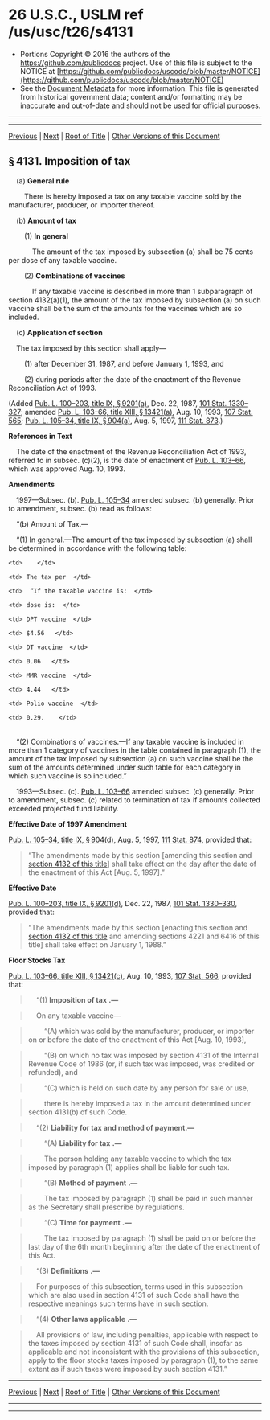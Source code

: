 ---
---

# 26 U.S.C., USLM ref /us/usc/t26/s4131

* Portions Copyright © 2016 the authors of the https://github.com/publicdocs project.
  Use of this file is subject to the NOTICE at [https://github.com/publicdocs/uscode/blob/master/NOTICE](https://github.com/publicdocs/uscode/blob/master/NOTICE)
* See the [Document Metadata](././../../../../../..//README.md) for more information.
  This file is generated from historical government data; content and/or formatting may be inaccurate and out-of-date and should not be used for official purposes.

----------
----------

[Previous](./../../../../../..//us/usc/t26/stD/ch32/schC/m__us_usc_t26_stD_ch32_schC.md) | [Next](./../../../../../..//us/usc/t26/stD/ch32/schC/m__us_usc_t26_s4132.md) | [Root of Title](./../../../../../../) | [Other Versions of this Document](https://publicdocs.github.io/go/links?ns=uslm&ref=%2Fus%2Fusc%2Ft26%2Fs4131)

## § 4131. Imposition of tax

    (a) __General rule__ 

        There is hereby imposed a tax on any taxable vaccine sold by the manufacturer, producer, or importer thereof.

    (b) __Amount of tax__ 

        (1) __In general__ 

            The amount of the tax imposed by subsection (a) shall be 75 cents per dose of any taxable vaccine.

        (2) __Combinations of vaccines__ 

            If any taxable vaccine is described in more than 1 subparagraph of section 4132(a)(1), the amount of the tax imposed by subsection (a) on such vaccine shall be the sum of the amounts for the vaccines which are so included.

    (c) __Application of section__ 

    The tax imposed by this section shall apply—

        (1) after December 31, 1987, and before January 1, 1993, and

        (2) during periods after the date of the enactment of the Revenue Reconciliation Act of 1993.

(Added [Pub. L. 100–203, title IX, § 9201(a)][/us/pl/100/203/s9201/a], Dec. 22, 1987, [101 Stat. 1330–327][/us/stat/101/1330-327]; amended [Pub. L. 103–66, title XIII, § 13421(a)][/us/pl/103/66/s13421/a], Aug. 10, 1993, [107 Stat. 565][/us/stat/107/565]; [Pub. L. 105–34, title IX, § 904(a)][/us/pl/105/34/s904/a], Aug. 5, 1997, [111 Stat. 873][/us/stat/111/873].)

 __References in Text__ 

    The date of the enactment of the Revenue Reconciliation Act of 1993, referred to in subsec. (c)(2), is the date of enactment of [Pub. L. 103–66][/us/pl/103/66], which was approved Aug. 10, 1993.

 __Amendments__ 

    1997—Subsec. (b). [Pub. L. 105–34][/us/pl/105/34] amended subsec. (b) generally. Prior to amendment, subsec. (b) read as follows:

    “(b) Amount of Tax.—

    “(1) In general.—The amount of the tax imposed by subsection (a) shall be determined in accordance with the following table:

<table>

  <tr>

    <td>    </td>

    <td> The tax per  </td>

  </tr>

  <tr>

    <td>  “If the taxable vaccine is:  </td>

    <td> dose is:  </td>

  </tr>

  <tr>

    <td> DPT vaccine  </td>

    <td> $4.56   </td>

  </tr>

  <tr>

    <td> DT vaccine  </td>

    <td> 0.06   </td>

  </tr>

  <tr>

    <td> MMR vaccine  </td>

    <td> 4.44   </td>

  </tr>

  <tr>

    <td> Polio vaccine  </td>

    <td> 0.29.    </td>

  </tr>

</table>

    “(2) Combinations of vaccines.—If any taxable vaccine is included in more than 1 category of vaccines in the table contained in paragraph (1), the amount of the tax imposed by subsection (a) on such vaccine shall be the sum of the amounts determined under such table for each category in which such vaccine is so included.”

    1993—Subsec. (c). [Pub. L. 103–66][/us/pl/103/66] amended subsec. (c) generally. Prior to amendment, subsec. (c) related to termination of tax if amounts collected exceeded projected fund liability.

 __Effective Date of 1997 Amendment__ 

[Pub. L. 105–34, title IX, § 904(d)][/us/pl/105/34/s904/d], Aug. 5, 1997, [111 Stat. 874][/us/stat/111/874], provided that: 

> “The amendments made by this section \[amending this section and [section 4132 of this title][/us/usc/t26/s4132]\] shall take effect on the day after the date of the enactment of this Act \[Aug. 5, 1997\].”

 __Effective Date__ 

[Pub. L. 100–203, title IX, § 9201(d)][/us/pl/100/203/s9201/d], Dec. 22, 1987, [101 Stat. 1330–330][/us/stat/101/1330-330], provided that: 

> “The amendments made by this section \[enacting this section and [section 4132 of this title][/us/usc/t26/s4132] and amending sections 4221 and 6416 of this title\] shall take effect on January 1, 1988.”

 __Floor Stocks Tax__ 

[Pub. L. 103–66, title XIII, § 13421(c)][/us/pl/103/66/s13421/c], Aug. 10, 1993, [107 Stat. 566][/us/stat/107/566], provided that:

>     “(1)  __Imposition of tax__  __.—__ 

>     On any taxable vaccine—

>         “(A) which was sold by the manufacturer, producer, or importer on or before the date of the enactment of this Act \[Aug. 10, 1993\],

>         “(B) on which no tax was imposed by section 4131 of the Internal Revenue Code of 1986 (or, if such tax was imposed, was credited or refunded), and

>         “(C) which is held on such date by any person for sale or use,

>         there is hereby imposed a tax in the amount determined under section 4131(b) of such Code.

>     “(2) __Liability for tax and method of payment.—__ 

>         “(A)  __Liability for tax__  __.—__ 

>         The person holding any taxable vaccine to which the tax imposed by paragraph (1) applies shall be liable for such tax.

>         “(B)  __Method of payment__  __.—__ 

>         The tax imposed by paragraph (1) shall be paid in such manner as the Secretary shall prescribe by regulations.

>         “(C)  __Time for payment__  __.—__ 

>         The tax imposed by paragraph (1) shall be paid on or before the last day of the 6th month beginning after the date of the enactment of this Act.

>     “(3)  __Definitions__  __.—__ 

>     For purposes of this subsection, terms used in this subsection which are also used in section 4131 of such Code shall have the respective meanings such terms have in such section.

>     “(4)  __Other laws applicable__  __.—__ 

>     All provisions of law, including penalties, applicable with respect to the taxes imposed by section 4131 of such Code shall, insofar as applicable and not inconsistent with the provisions of this subsection, apply to the floor stocks taxes imposed by paragraph (1), to the same extent as if such taxes were imposed by such section 4131.”

----------

[Previous](./../../../../../..//us/usc/t26/stD/ch32/schC/m__us_usc_t26_stD_ch32_schC.md) | [Next](./../../../../../..//us/usc/t26/stD/ch32/schC/m__us_usc_t26_s4132.md) | [Root of Title](./../../../../../../) | [Other Versions of this Document](https://publicdocs.github.io/go/links?ns=uslm&ref=%2Fus%2Fusc%2Ft26%2Fs4131)

----------
----------

[/us/pl/100/203/s9201/a]: https://publicdocs.github.io/go/links?ns=uslm&ref=%2Fus%2Fpl%2F100%2F203%2Fs9201%2Fa
[/us/stat/101/1330-327]: https://publicdocs.github.io/go/links?ns=uslm&ref=%2Fus%2Fstat%2F101%2F1330-327
[/us/pl/103/66/s13421/a]: https://publicdocs.github.io/go/links?ns=uslm&ref=%2Fus%2Fpl%2F103%2F66%2Fs13421%2Fa
[/us/stat/107/565]: https://publicdocs.github.io/go/links?ns=uslm&ref=%2Fus%2Fstat%2F107%2F565
[/us/pl/105/34/s904/a]: https://publicdocs.github.io/go/links?ns=uslm&ref=%2Fus%2Fpl%2F105%2F34%2Fs904%2Fa
[/us/stat/111/873]: https://publicdocs.github.io/go/links?ns=uslm&ref=%2Fus%2Fstat%2F111%2F873
[/us/pl/103/66]: https://publicdocs.github.io/go/links?ns=uslm&ref=%2Fus%2Fpl%2F103%2F66
[/us/pl/105/34]: https://publicdocs.github.io/go/links?ns=uslm&ref=%2Fus%2Fpl%2F105%2F34
[/us/pl/103/66]: https://publicdocs.github.io/go/links?ns=uslm&ref=%2Fus%2Fpl%2F103%2F66
[/us/pl/105/34/s904/d]: https://publicdocs.github.io/go/links?ns=uslm&ref=%2Fus%2Fpl%2F105%2F34%2Fs904%2Fd
[/us/stat/111/874]: https://publicdocs.github.io/go/links?ns=uslm&ref=%2Fus%2Fstat%2F111%2F874
[/us/usc/t26/s4132]: https://publicdocs.github.io/go/links?ns=uslm&ref=%2Fus%2Fusc%2Ft26%2Fs4132
[/us/pl/100/203/s9201/d]: https://publicdocs.github.io/go/links?ns=uslm&ref=%2Fus%2Fpl%2F100%2F203%2Fs9201%2Fd
[/us/stat/101/1330-330]: https://publicdocs.github.io/go/links?ns=uslm&ref=%2Fus%2Fstat%2F101%2F1330-330
[/us/usc/t26/s4132]: https://publicdocs.github.io/go/links?ns=uslm&ref=%2Fus%2Fusc%2Ft26%2Fs4132
[/us/pl/103/66/s13421/c]: https://publicdocs.github.io/go/links?ns=uslm&ref=%2Fus%2Fpl%2F103%2F66%2Fs13421%2Fc
[/us/stat/107/566]: https://publicdocs.github.io/go/links?ns=uslm&ref=%2Fus%2Fstat%2F107%2F566


